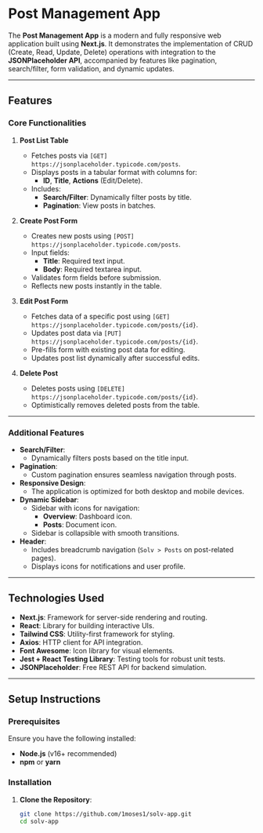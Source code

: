 # Post Management App

The **Post Management App** is a modern and fully responsive web application built using **Next.js**. It demonstrates the implementation of CRUD (Create, Read, Update, Delete) operations with integration to the **JSONPlaceholder API**, accompanied by features like pagination, search/filter, form validation, and dynamic updates.

---

## Features

### Core Functionalities
1. **Post List Table**
   - Fetches posts via `[GET] https://jsonplaceholder.typicode.com/posts`.
   - Displays posts in a tabular format with columns for:
     - **ID**, **Title**, **Actions** (Edit/Delete).
   - Includes:
     - **Search/Filter**: Dynamically filter posts by title.
     - **Pagination**: View posts in batches.

2. **Create Post Form**
   - Creates new posts using `[POST] https://jsonplaceholder.typicode.com/posts`.
   - Input fields:
     - **Title**: Required text input.
     - **Body**: Required textarea input.
   - Validates form fields before submission.
   - Reflects new posts instantly in the table.

3. **Edit Post Form**
   - Fetches data of a specific post using `[GET] https://jsonplaceholder.typicode.com/posts/{id}`.
   - Updates post data via `[PUT] https://jsonplaceholder.typicode.com/posts/{id}`.
   - Pre-fills form with existing post data for editing.
   - Updates post list dynamically after successful edits.

4. **Delete Post**
   - Deletes posts using `[DELETE] https://jsonplaceholder.typicode.com/posts/{id}`.
   - Optimistically removes deleted posts from the table.

---

### Additional Features
- **Search/Filter**:
  - Dynamically filters posts based on the title input.
- **Pagination**:
  - Custom pagination ensures seamless navigation through posts.
- **Responsive Design**:
  - The application is optimized for both desktop and mobile devices.
- **Dynamic Sidebar**:
  - Sidebar with icons for navigation:
    - **Overview**: Dashboard icon.
    - **Posts**: Document icon.
  - Sidebar is collapsible with smooth transitions.
- **Header**:
  - Includes breadcrumb navigation (`Solv > Posts` on post-related pages).
  - Displays icons for notifications and user profile.

---

## Technologies Used

- **Next.js**: Framework for server-side rendering and routing.
- **React**: Library for building interactive UIs.
- **Tailwind CSS**: Utility-first framework for styling.
- **Axios**: HTTP client for API integration.
- **Font Awesome**: Icon library for visual elements.
- **Jest + React Testing Library**: Testing tools for robust unit tests.
- **JSONPlaceholder**: Free REST API for backend simulation.

---

## Setup Instructions

### Prerequisites
Ensure you have the following installed:
- **Node.js** (v16+ recommended)
- **npm** or **yarn**

### Installation
1. **Clone the Repository**:
   ```bash
   git clone https://github.com/1moses1/solv-app.git
   cd solv-app
